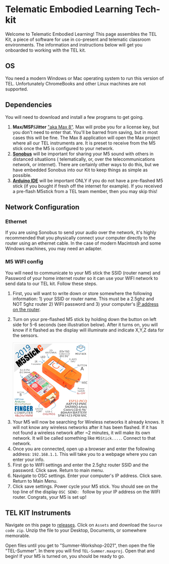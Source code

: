 # Telematic Embodied Learning Tech-kit
Welcome to Telematic Embodied Learning! This page assembles the TEL Kit, a piece of software for use in co-present and telematic classroom environments. The information and instructions below will get you onboarded to working with the TEL kit. 


<h2>OS</h2> 
You need a modern Windows or Mac operating system to run this version of TEL. Unfortunately ChromeBooks and other Linux machines are not supported.

<h2>Dependencies</h2>
You will need to download and install a few programs to get going.

1. <b>Max/MSP/Jitter</b> <a href = "http://www.cycling74.com/downloads"> "aka Max 8"</a>. Max will probe you for a license key, but you don't need to enter that. You'll be barred from saving, but in most cases this will be fine. The Max 8 application will open the Max project where all our TEL instruments are. It is preset to receive from the M5 stick once the M5 is configured to your network.   
2. <b><a href = "https://www.sonobus.net/">Sonobus</a></b> will be important for sharing your M5 sound with others in distanced situatiions ( telematically, or, over the telecommunications network, or internet). There are certainly other ways to do this, but we have embedded Sonobus into our Kit to keep things as simple as possible.
3. <b><a href = "https://www.arduino.cc/en/donate/">Arduino IDE</a></b> will be important ONLY if you do not have a pre-flashed M5 stick (if you bought if fresh off the internet for example). If you received a pre-flash M5stick from a TEL team member, then you may skip this!

  <h2>Network Configuration</h2>
  <h3>Ethernet</h3>
  <p>If you are using Sonobus to send your audio over the network, it's highly recommended that you physically connect your computer directly to the router using an ethernet cable. In the case of modern Macintosh and some Windows machines, you may need an adapter.</p>
  <h3>M5 WIFI config</h3>
  <p>You will need to communicate to your M5 stick the SSID (router name) and Password of your home internet router so it can use your WIFI network to send data to our TEL kit. Follow these steps.</p>
<ol>
<li>First, you will want to write down or store somewhere the following information: 1) your SSID or router name. This must be a 2.5ghz and NOT 5ghz router 2) WIFI password and 3) your computer's <a href = "https://www.hellotech.com/guide/for/how-do-i-find-my-router-ip-address">IP address on the router</a>.</li>
<li><p>Turn on your pre-flashed M5 stick by holding down the button on left side for 5-6 seconds (see illustration below). After it turns on, you will know if it flashed as the display will illuminate and indicate X,Y,Z data for the sensors.</p>
<img src = "https://github.com/Synthesis-ASU-TML/tel/blob/master/m5.png" style = "width:50%;height:50%">
</li>
<li>Your M5 will now be searching for Wireless networks it already knows. It will not know any wireless networks after it has been flashed. If it has not found a wireless network after ~2 minutes, it will make its own network. It will be called something like <code>M5Stick....</code>. Connect to that network. 
</li>
<li>Once you are connected, open up a browser and enter the following address: <code>192.168.1.1</code>. This will take you to a webpage where you can enter your info.</li> 
 <li>First go to WIFI settings and enter the 2.5ghz router SSID and the password. Click save. Return to main menu.</li>
  <li>Navigate to OSC settings. Enter your computer's IP address. Click save. Return to Main Menu.</li>
<li>Click save settings. Power cycle your M5 stick. You should see on the top line of the display <code>OSC SEND: </code> follow by your IP address on the WIFI router. Congrats, your M5 is set up!</li>
</ol>

  <h2>TEL KIT Instruments</h2> 
  <p>Navigate on this page to <a href ="https://github.com/Synthesis-ASU-TML/tel/releases">releases</a>. Click on <code>Assets</code> and download the <code>Source code zip</code>. Unzip the file to your Desktop, Documents, or somewhere memorable.</p> 
  
  </p>Open files until you get to "Summer-Workshop-2021", then open the file "TEL-Summer". In there you will find <code>TEL-Summer.maxproj</code>. Open that and begin! If your M5 is turned on, you should be ready to go.</p>





